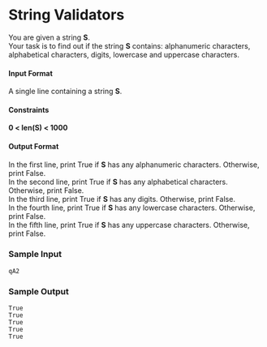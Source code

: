 # String Validators
You are given a string **S**.
<br>Your task is to find out if the string **S** contains: alphanumeric characters, alphabetical characters, digits, lowercase and uppercase characters.

#### Input Format
A single line containing a string **S**.

#### Constraints
**0 < len(S) < 1000**

#### Output Format
In the first line, print True if **S** has any alphanumeric characters. Otherwise, print False.
<br>In the second line, print True if **S** has any alphabetical characters. Otherwise, print False.
<br>In the third line, print True if **S** has any digits. Otherwise, print False.
<br>In the fourth line, print True if **S** has any lowercase characters. Otherwise, print False.
<br>In the fifth line, print True if **S** has any uppercase characters. Otherwise, print False.

### Sample Input
```
qA2
```
### Sample Output
```
True
True
True
True
True
```
